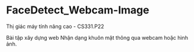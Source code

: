 # FaceDetect_Webcam-Image
Thị giác máy tính nâng cao - CS331.P22 

Bài tập xây dựng web Nhận dạng khuôn mặt thông qua webcam hoặc hình ảnh.
